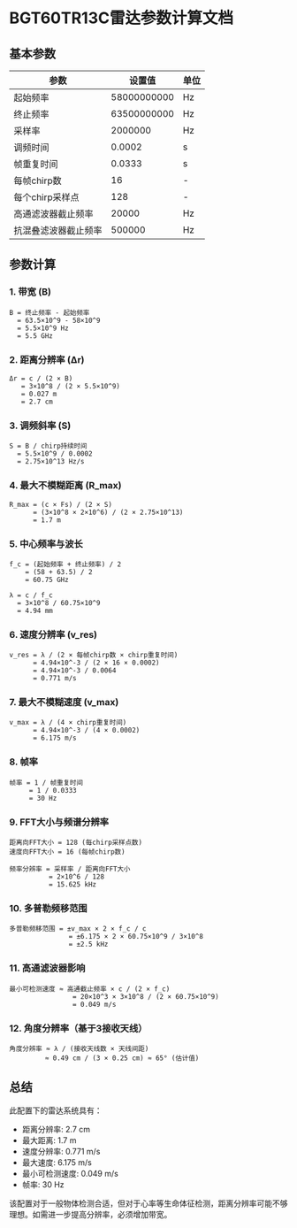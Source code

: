 # BGT60TR13C雷达参数计算文档

## 基本参数

| 参数 | 设置值 | 单位 |
|------|--------|------|
| 起始频率 | 58000000000 | Hz |
| 终止频率 | 63500000000 | Hz |
| 采样率 | 2000000 | Hz |
| 调频时间 | 0.0002 | s |
| 帧重复时间 | 0.0333 | s |
| 每帧chirp数 | 16 | - |
| 每个chirp采样点 | 128 | - |
| 高通滤波器截止频率 | 20000 | Hz |
| 抗混叠滤波器截止频率 | 500000 | Hz |

## 参数计算

### 1. 带宽 (B)
```
B = 终止频率 - 起始频率
  = 63.5×10^9 - 58×10^9
  = 5.5×10^9 Hz
  = 5.5 GHz
```

### 2. 距离分辨率 (Δr)
```
Δr = c / (2 × B)
   = 3×10^8 / (2 × 5.5×10^9)
   = 0.027 m
   = 2.7 cm
```

### 3. 调频斜率 (S)
```
S = B / chirp持续时间
  = 5.5×10^9 / 0.0002
  = 2.75×10^13 Hz/s
```

### 4. 最大不模糊距离 (R_max)
```
R_max = (c × Fs) / (2 × S)
      = (3×10^8 × 2×10^6) / (2 × 2.75×10^13)
      = 1.7 m
```

### 5. 中心频率与波长
```
f_c = (起始频率 + 终止频率) / 2
    = (58 + 63.5) / 2
    = 60.75 GHz

λ = c / f_c
  = 3×10^8 / 60.75×10^9
  = 4.94 mm
```

### 6. 速度分辨率 (v_res)
```
v_res = λ / (2 × 每帧chirp数 × chirp重复时间)
      = 4.94×10^-3 / (2 × 16 × 0.0002)
      = 4.94×10^-3 / 0.0064
      = 0.771 m/s
```

### 7. 最大不模糊速度 (v_max)
```
v_max = λ / (4 × chirp重复时间)
      = 4.94×10^-3 / (4 × 0.0002)
      = 6.175 m/s
```

### 8. 帧率
```
帧率 = 1 / 帧重复时间
     = 1 / 0.0333
     = 30 Hz
```

### 9. FFT大小与频谱分辨率
```
距离向FFT大小 = 128 (每chirp采样点数)
速度向FFT大小 = 16 (每帧chirp数)

频率分辨率 = 采样率 / 距离向FFT大小
          = 2×10^6 / 128
          = 15.625 kHz
```

### 10. 多普勒频移范围
```
多普勒频移范围 = ±v_max × 2 × f_c / c
               = ±6.175 × 2 × 60.75×10^9 / 3×10^8
               = ±2.5 kHz
```

### 11. 高通滤波器影响
```
最小可检测速度 ≈ 高通截止频率 × c / (2 × f_c)
                = 20×10^3 × 3×10^8 / (2 × 60.75×10^9)
                = 0.049 m/s
```

### 12. 角度分辨率（基于3接收天线）
```
角度分辨率 ≈ λ / (接收天线数 × 天线间距)
         ≈ 0.49 cm / (3 × 0.25 cm) ≈ 65° (估计值)
```

## 总结

此配置下的雷达系统具有：
- 距离分辨率: 2.7 cm
- 最大距离: 1.7 m
- 速度分辨率: 0.771 m/s
- 最大速度: 6.175 m/s
- 最小可检测速度: 0.049 m/s
- 帧率: 30 Hz

该配置对于一般物体检测合适，但对于心率等生命体征检测，距离分辨率可能不够理想。如需进一步提高分辨率，必须增加带宽。 